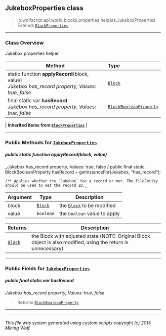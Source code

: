 ## JukeboxProperties __class__

>io.wolfscript.api.world.blocks.properties.helpers.JukeboxProperties
>Extends [`BlockProperties`](BlockProperties.md)

---

### Class Overview

Jukebox properties helper

Method | Type   
--- | :--- 
static function __applyRecord__(block, value) <br> _Jukebox has_record property, Values: true, false_ | [`Block`](../../Block.md)
final static var __hasRecord__ <br> _Jukebox has_record property, Values: true, false_ | [`BlockBooleanProperty`](../BlockBooleanProperty.md)
 |
__Inherited items from [`BlockProperties`](BlockProperties.md)__ |





---


### Public Methods for [`JukeboxProperties`](JukeboxProperties.md)

##### <a id='applyrecord'></a>public static function __applyRecord__(block, value)

_Jukebox has_record property, Values: true, false /
    public final static BlockBooleanProperty hasRecord = getInstanceFor(Jukebox, "has_record");

    /** Applies whether the `Jukebox` has a record or not. The TileEntity should be used to set the record ID._

Argument | Type | Description  
--- | --- | --- 
block | [`Block`](../../Block.md) | the [`Block`](../../Block.md) to be modified
value | `boolean` | the `boolean` value to apply

Returns | Description
--- | --- 
[`Block`](../../Block.md) | the Block with adjusted state (NOTE: Original Block object is also modified, using the return is unnecessary)


---

### Public Fields for [`JukeboxProperties`](JukeboxProperties.md)

##### <a id='hasrecord'></a>public final static var __hasRecord__

_Jukebox has_record property, Values: true, false_

>Returns
>  [`BlockBooleanProperty`](../BlockBooleanProperty.md)

---


---


###### This file was system generated using custom scripts copyright (c) 2015 Mining Wolf.
	

